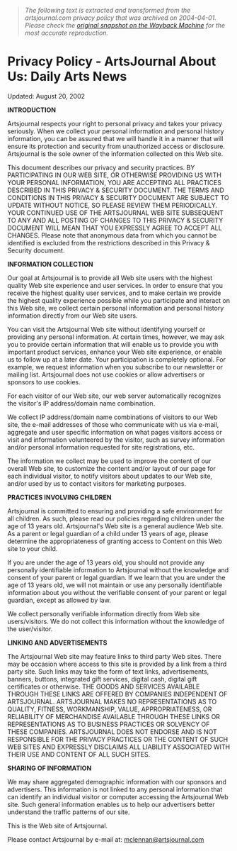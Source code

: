 > *The following text is extracted and transformed from the artsjournal.com privacy policy that was archived on 2004-04-01. Please check the [original snapshot on the Wayback Machine](https://web.archive.org/web/20040401223834id_/http%3A//artsjournal.com/about/privacypolicy.shtml) for the most accurate reproduction.*

# Privacy Policy - ArtsJournal About Us: Daily Arts News

Updated: August 20, 2002

**INTRODUCTION**

Artsjournal respects your right to personal privacy and takes your privacy seriously. When we collect your personal information and personal history information, you can be assured that we will handle it in a manner that will ensure its protection and security from unauthorized access or disclosure. Artsjournal is the sole owner of the information collected on this Web site. 

This document describes our privacy and security practices. BY PARTICIPATING IN OUR WEB SITE, OR OTHERWISE PROVIDING US WITH YOUR PERSONAL INFORMATION, YOU ARE ACCEPTING ALL PRACTICES DESCRIBED IN THIS PRIVACY & SECURITY DOCUMENT. THE TERMS AND CONDITIONS IN THIS PRIVACY & SECURITY DOCUMENT ARE SUBJECT TO UPDATE WITHOUT NOTICE, SO PLEASE REVIEW THEM PERIODICALLY. YOUR CONTINUED USE OF THE ARTSJOURNAL WEB SITE SUBSEQUENT TO ANY AND ALL POSTING OF CHANGES TO THIS PRIVACY & SECURITY DOCUMENT WILL MEAN THAT YOU EXPRESSLY AGREE TO ACCEPT ALL CHANGES. Please note that anonymous data from which you cannot be identified is excluded from the restrictions described in this Privacy & Security document.

**INFORMATION COLLECTION**

Our goal at Artsjournal is to provide all Web site users with the highest quality Web site experience and user services. In order to ensure that you receive the highest quality user services, and to make certain we provide the highest quality experience possible while you participate and interact on this Web site, we collect certain personal information and personal history information directly from our Web site users.

You can visit the Artsjournal Web site without identifying yourself or providing any personal information. At certain times, however, we may ask you to provide certain information that will enable us to provide you with important product services, enhance your Web site experience, or enable us to follow up at a later date. Your participation is completely optional. For example, we request information when you subscribe to our newsletter or mailing list. Artsjournal does not use cookies or allow advertisers or sponsors to use cookies.

For each visitor of our Web site, our web server automatically recognizes the visitor's IP address/domain name combination. 

We collect IP address/domain name combinations of visitors to our Web site, the e-mail addresses of those who communicate with us via e-mail, aggregate and user specific information on what pages visitors access or visit and information volunteered by the visitor, such as survey information and/or personal information requested for site registrations, etc. 

The information we collect may be used to improve the content of our overall Web site, to customize the content and/or layout of our page for each individual visitor, to notify visitors about updates to our Web site, and/or used by us to contact visitors for marketing purposes. 

**PRACTICES INVOLVING CHILDREN**

Artsjournal is committed to ensuring and providing a safe environment for all children. As such, please read our policies regarding children under the age of 13 years old. Artsjournal's Web site is a general audience Web site. As a parent or legal guardian of a child under 13 years of age, please determine the appropriateness of granting access to Content on this Web site to your child. 

If you are under the age of 13 years old, you should not provide any personally identifiable information to Artsjournal without the knowledge and consent of your parent or legal guardian. If we learn that you are under the age of 13 years old, we will not maintain or use any personally identifiable information about you without the verifiable consent of your parent or legal guardian, except as allowed by law.

We collect personally verifiable information directly from Web site users/visitors. We do not collect this information without the knowledge of the user/visitor. 

**LINKING AND ADVERTISEMENTS**

The Artsjournal Web site may feature links to third party Web sites. There may be occasion where access to this site is provided by a link from a third party site. Such links may take the form of text links, advertisements, banners, buttons, integrated gift services, digital cash, digital gift certificates or otherwise. THE GOODS AND SERVICES AVAILABLE THROUGH THESE LINKS ARE OFFERED BY COMPANIES INDEPENDENT OF ARTSJOURNAL. ARTSJOURNAL MAKES NO REPRESENTATIONS AS TO QUALITY, FITNESS, WORKMANSHIP, VALUE, APPROPRIATENESS, OR RELIABILITY OF MERCHANDISE AVAILABLE THROUGH THESE LINKS OR REPRESENTATIONS AS TO BUSINESS PRACTICES OR SOLVENCY OF THESE COMPANIES. ARTSJOURNAL DOES NOT ENDORSE AND IS NOT RESPONSIBLE FOR THE PRIVACY PRACTICES OR THE CONTENT OF SUCH WEB SITES AND EXPRESSLY DISCLAIMS ALL LIABILITY ASSOCIATED WITH THEIR USE AND CONTENT OF ALL SUCH SITES.

**SHARING OF INFORMATION**

We may share aggregated demographic information with our sponsors and advertisers. This information is not linked to any personal information that can identify an individual visitor or computer accessing the Artsjournal Web site. Such general information enables us to help our advertisers better understand the traffic patterns of our site.

This is the Web site of Artsjournal. 

Please contact Artsjournal by e-mail at: [mclennan@artsjournal.com](mailto:mclennan@artsjournal.com)
